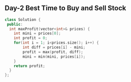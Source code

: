 ## Day-2 Best Time to Buy and Sell Stock

```cpp
class Solution {
 public:
  int maxProfit(vector<int>& prices) {
    int mini = prices[0];
    int profit = 0;
    for(int i = 1; i<prices.size(); i++) {
        int diff = prices[i] - mini;
        profit = max(profit, diff);
        mini = min(mini, prices[i]);
    }
    return profit;
  }
};
```
